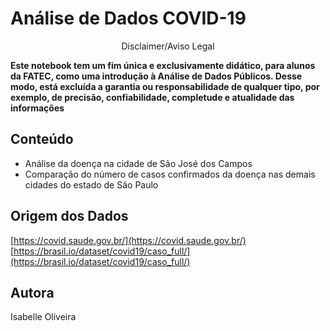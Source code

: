 # Análise de Dados COVID-19
<p align="center">
  Disclaimer/Aviso Legal
</p>


**Este notebook tem um fim única e exclusivamente didático, para alunos da FATEC, como uma introdução à Análise de Dados Públicos. Desse modo, está excluída a garantia ou responsabilidade de qualquer tipo, por exemplo, de precisão, confiabilidade, completude e atualidade das informações**

## Conteúdo
- Análise da doença na cidade de São José dos Campos
- Comparação do número de casos confirmados da doença nas demais cidades do estado de São Paulo

## Origem dos Dados
[https://covid.saude.gov.br/](https://covid.saude.gov.br/)
[https://brasil.io/dataset/covid19/caso_full/](https://brasil.io/dataset/covid19/caso_full/)

## Autora 
Isabelle Oliveira

